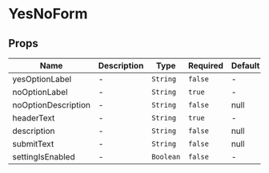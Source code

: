 # YesNoForm

## Props

<!-- @vuese:YesNoForm:props:start -->
|Name|Description|Type|Required|Default|
|---|---|---|---|---|
|yesOptionLabel|-|`String`|`false`|-|
|noOptionLabel|-|`String`|`true`|-|
|noOptionDescription|-|`String`|`false`|null|
|headerText|-|`String`|`true`|-|
|description|-|`String`|`false`|null|
|submitText|-|`String`|`false`|null|
|settingIsEnabled|-|`Boolean`|`false`|-|

<!-- @vuese:YesNoForm:props:end -->

